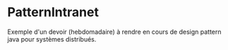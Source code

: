 # PatternIntranet
Exemple d'un devoir (hebdomadaire) à rendre en cours de design pattern java pour systèmes distribués.
